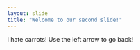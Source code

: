 ```yaml
---
layout: slide
title: "Welcome to our second slide!"
---
```

I hate carrots!
Use the left arrow to go back!
